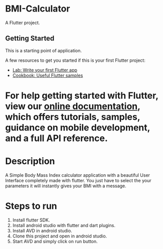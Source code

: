 # BMI-Calculator

A Flutter project.

## Getting Started

This is a starting point of application.

A few resources to get you started if this is your first Flutter project:

- [Lab: Write your first Flutter app](https://flutter.dev/docs/get-started/codelab)
- [Cookbook: Useful Flutter samples](https://flutter.dev/docs/cookbook)

For help getting started with Flutter, view our
[online documentation](https://flutter.dev/docs), which offers tutorials,
samples, guidance on mobile development, and a full API reference.
=======

# Description
A Simple Body Mass Index calculator application with a beautiful User Interface completely made with flutter. You just have to select the your parameters it will instantly gives your BMI with a message.

# Steps to run
1. Install flutter SDK.
2. Install android studio with flutter and dart plugins.
3. Install AVD in android studio.
4. Clone this project and open in android studio.
5. Start AVD and simply click on run button.
